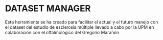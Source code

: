 # DATASET MANAGER

Esta herramienta se ha creado para facilitar el actual y el futuro manejo con el dataset del estudio de esclerosis múltiple
llevado a cabo por la UPM en colaboración con el oftalmológico del Gregorio Marañón